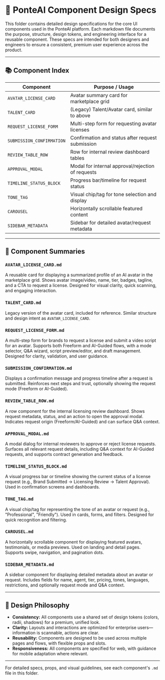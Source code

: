 # 🧩 PonteAI Component Design Specs

This folder contains detailed design specifications for the core UI components used in the PonteAI platform. Each markdown file documents the purpose, structure, design tokens, and engineering interface for a reusable component. These specs are intended for both designers and engineers to ensure a consistent, premium user experience across the product.

---

## 📚 Component Index

| Component                  | Purpose / Usage                                      |
|----------------------------|-----------------------------------------------------|
| `AVATAR_LICENSE_CARD`      | Avatar summary card for marketplace grid             |
| `TALENT_CARD`              | (Legacy) Talent/Avatar card, similar to above        |
| `REQUEST_LICENSE_FORM`     | Multi-step form for requesting avatar licenses       |
| `SUBMISSION_CONFIRMATION`  | Confirmation and status after request submission     |
| `REVIEW_TABLE_ROW`         | Row for internal review dashboard tables            |
| `APPROVAL_MODAL`           | Modal for internal approval/rejection of requests    |
| `TIMELINE_STATUS_BLOCK`    | Progress bar/timeline for request status             |
| `TONE_TAG`                 | Visual chip/tag for tone selection and display       |
| `CAROUSEL`                 | Horizontally scrollable featured content             |
| `SIDEBAR_METADATA`         | Sidebar for detailed avatar/request metadata         |

---

## 📝 Component Summaries

### `AVATAR_LICENSE_CARD.md`
A reusable card for displaying a summarized profile of an AI avatar in the marketplace grid. Shows avatar image/video, name, tier, badges, tagline, and a CTA to request a license. Designed for visual clarity, quick scanning, and engaging interaction.

### `TALENT_CARD.md`
Legacy version of the avatar card, included for reference. Similar structure and design intent as `AVATAR_LICENSE_CARD`.

### `REQUEST_LICENSE_FORM.md`
A multi-step form for brands to request a license and submit a video script for an avatar. Supports both Freeform and AI-Guided flows, with a mode selector, Q&A wizard, script preview/editor, and draft management. Designed for clarity, validation, and user guidance.

### `SUBMISSION_CONFIRMATION.md`
Displays a confirmation message and progress timeline after a request is submitted. Reinforces next steps and trust, optionally showing the request mode (Freeform or AI-Guided).

### `REVIEW_TABLE_ROW.md`
A row component for the internal licensing review dashboard. Shows request metadata, status, and an action to open the approval modal. Indicates request origin (Freeform/AI-Guided) and can surface Q&A context.

### `APPROVAL_MODAL.md`
A modal dialog for internal reviewers to approve or reject license requests. Surfaces all relevant request details, including Q&A context for AI-Guided requests, and supports contract generation and feedback.

### `TIMELINE_STATUS_BLOCK.md`
A visual progress bar or timeline showing the current status of a license request (e.g., Brand Submitted → Licensing Review → Talent Approval). Used in confirmation screens and dashboards.

### `TONE_TAG.md`
A visual chip/tag for representing the tone of an avatar or request (e.g., "Professional", "Friendly"). Used in cards, forms, and filters. Designed for quick recognition and filtering.

### `CAROUSEL.md`
A horizontally scrollable component for displaying featured avatars, testimonials, or media previews. Used on landing and detail pages. Supports swipe, navigation, and pagination dots.

### `SIDEBAR_METADATA.md`
A sidebar component for displaying detailed metadata about an avatar or request. Includes fields for name, agent, tier, pricing, tones, languages, restrictions, and optionally request mode and Q&A context.

---

## 🎨 Design Philosophy
- **Consistency:** All components use a shared set of design tokens (colors, radii, shadows) for a premium, unified look.
- **Clarity:** Layouts and interactions are optimized for enterprise users—information is scannable, actions are clear.
- **Reusability:** Components are designed to be used across multiple pages and flows, with flexible props and slots.
- **Responsiveness:** All components are specified for web, with guidance for mobile adaptation where relevant.

---

For detailed specs, props, and visual guidelines, see each component's `.md` file in this folder.
